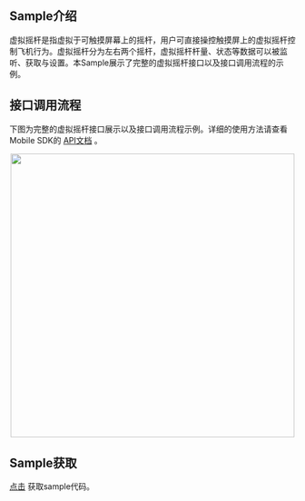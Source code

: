 ## Sample介绍
虚拟摇杆是指虚拟于可触摸屏幕上的摇杆，用户可直接操控触摸屏上的虚拟摇杆控制飞机行为。虚拟摇杆分为左右两个摇杆，虚拟摇杆杆量、状态等数据可以被监听、获取与设置。本Sample展示了完整的虚拟摇杆接口以及接口调用流程的示例。

## 接口调用流程

下图为完整的虚拟摇杆接口展示以及接口调用流程示例。详细的使用方法请查看Mobile SDK的 [API文档](https://developer.dji.com/cn/api-reference-v5/android-api/Components/IVirtualStickManager/IVirtualStickManager.html) 。



<div align=center><img src="https://terra-1-g.djicdn.com/71a7d383e71a4fb8887a310eb746b47f/msdk/Documentation/V5.1/sample/virtualstick.png" width="500" ></div>



## Sample获取

 [点击](https://github.com/dji-sdk/Mobile-SDK-Android-V5) 获取sample代码。
